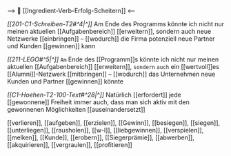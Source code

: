 --> 🧗 [[Ingredient-Verb-Erfolg-Scheitern]] <--

*[[201-C1-Schreiben-T2#^4|^]]* Am Ende des Programms könnte ich nicht nur meinen aktuellen [[Aufgabenbereich]] [[erweitern]], sondern auch neue Netzwerke [[einbringen]] – [[wodurch]] die Firma potenziell neue Partner und Kunden [[gewinnen]] kann


*[[211-LEGO#^5|^]]* `Am` Ende des [[Programm]]s könnte ich nicht nur meinen aktuellen [[Aufgabenbereich]] [[erweitern]], `sondern` `auch` ein [[wertvoll]]es [[Alumni]]-Netzwerk [[mitbringen]] – [[wodurch]] das Unternehmen neue Kunden und Partner [[gewinnen]] könnte


*[[C1-Hoehen-T2-100-Text#^28|^]]* Natürlich [[erfordert]] jede [[gewonnene]] Freiheit immer auch, dass man sich aktiv mit den gewonnenen Möglichkeiten [[auseinandersetzt]]




[[verlieren]], [[aufgeben]], [[erzielen]], [[Gewinn]], [[besiegen]], [[siegen]], [[unterliegen]], [[rausholen]], [[w-l]], [[liebgewinnen]], [[verspielen]], [[melken]], [[Kunde]], [[erobern]], [[Siegerprämie]], [[abwerben]], [[akquirieren]], [[vergraulen]], [[profitieren]]